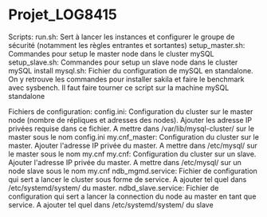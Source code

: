 # Projet_LOG8415
Scripts:
run.sh: Sert à lancer les instances et configurer le groupe de sécurité (notamment les règles entrantes et sortantes)
setup_master.sh: Commandes pour setup le master node dans le cluster mySQL
setup_slave.sh: Commandes pour setup un slave node dans le cluster mySQL
 install mysql.sh: Fichier du configuration de mySQL en standalone. On y retrouve les commandes pour installer sakila et faire le benchmark avec sysbench. Il faut faire tourner ce script sur la machine mySQL standalone

Fichiers de configuration:
config.ini: Configuration du cluster sur le master node (nombre de répliques et adresses des nodes). Ajouter les adresse IP privées requise dans ce fichier. A mettre dans /var/lib/mysql-cluster/ sur le master sous le nom config.ini
my.cnf_master: Configuration du cluster sur le master. Ajouter l'adresse IP privée du master. A mettre dans /etc/mysql/ sur le master sous le nom my.cnf
my.cnf: Configuration du cluster sur un slave. Ajouter l'adresse IP privée du master. A mettre dans /etc/mysql/ sur un node slave sous le nom my.cnf
ndb_mgmd.service: Fichier de configuration qui sert a lancer le cluster sous forme de service. A ajouter tel quel dans /etc/systemd/system/ du master.
ndbd_slave.service: Fichier de configuration qui sert a lancer la connection du node au master en tant que service. A ajouter tel quel dans /etc/systemd/system/ du slave